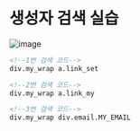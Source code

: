 # 생성자 검색 실습

![image](https://user-images.githubusercontent.com/83554018/158500844-ed4fcf14-acc8-40e3-8a0b-f5c5387c4f75.png)

```html
<!--1번 검색 코드-->
div.my_wrap a.link_set
```

```html
<!--2번 검색 코드-->
div.my_wrap a.link_my
```

```html
<!--3번 검색 코드-->
div.my_wrap div.email.MY_EMAIL
```
